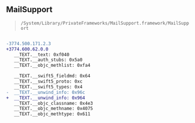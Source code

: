 ## MailSupport

> `/System/Library/PrivateFrameworks/MailSupport.framework/MailSupport`

```diff

-3774.500.171.2.3
+3774.600.62.0.0
   __TEXT.__text: 0xf040
   __TEXT.__auth_stubs: 0x5a0
   __TEXT.__objc_methlist: 0xfa4

   __TEXT.__swift5_fieldmd: 0x64
   __TEXT.__swift5_proto: 0xc
   __TEXT.__swift5_types: 0x4
-  __TEXT.__unwind_info: 0x96c
+  __TEXT.__unwind_info: 0x964
   __TEXT.__objc_classname: 0x4e3
   __TEXT.__objc_methname: 0x4075
   __TEXT.__objc_methtype: 0x611

```
